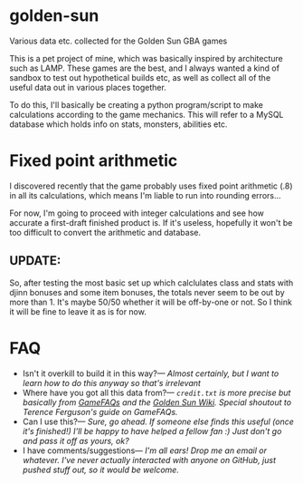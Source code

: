 # golden-sun
Various data etc. collected for the Golden Sun GBA games

This is a pet project of mine, which was basically inspired by architecture such as LAMP.
These games are the best, and I always wanted a kind of sandbox to test out hypothetical builds etc, as well as collect all of the useful data out in various places together.

To do this, I'll basically be creating a python program/script to make calculations according to the game mechanics.
This will refer to a MySQL database which holds info on stats, monsters, abilities etc.

# Fixed point arithmetic
I discovered recently that the game probably uses fixed point arithmetic (.8) in all its calculations, which means I'm liable to run into rounding errors...

For now, I'm going to proceed with integer calculations and see how accurate a first-draft finished product is. If it's useless, hopefully it won't be too difficult to convert the arithmetic and database.
## UPDATE:
So, after testing the most basic set up which calclulates class and stats with djinn bonuses and some item bonuses, the totals never seem to be out by more than 1. It's maybe 50/50 whether it will be off-by-one or not. So I think it will be fine to leave it as is for now.

# FAQ
- Isn't it overkill to build it in this way?—
*Almost certainly, but I want to learn how to do this anyway so that's irrelevant*
- Where have you got all this data from?—
*`credit.txt` is more precise but basically from [GameFAQs](https://gamefaqs.gamespot.com/gba/561356-golden-sun-the-lost-age/faqs) and the [Golden Sun Wiki](http://goldensun.wikia.com/wiki/Golden_Sun_Wiki).
Special shoutout to Terence Ferguson's guide on GameFAQs.*
- Can I use this?—
*Sure, go ahead. If someone else finds this useful (once it's finished!) I'll be happy to have helped a fellow fan :) Just don't go and pass it off as yours, ok?*
- I have comments/suggestions—
*I'm all ears! Drop me an email or whatever. I've never actually interacted with anyone on GitHub, just pushed stuff out, so it would be welcome.*
